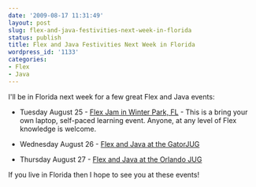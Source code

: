 ```yaml
---
date: '2009-08-17 11:31:49'
layout: post
slug: flex-and-java-festivities-next-week-in-florida
status: publish
title: Flex and Java Festivities Next Week in Florida
wordpress_id: '1133'
categories:
- Flex
- Java
---
```


I'll be in Florida next week for a few great Flex and Java events:




  * Tuesday August 25 - [Flex Jam in Winter Park, FL](http://www.codetown.us/events/flex-jam) - This is a bring your own laptop, self-paced learning event.  Anyone, at any level of Flex knowledge is welcome.


  * Wednesday August 26 - [Flex and Java at the GatorJUG](http://www.codetown.us/events/gatorjug-flex)


  * Thursday August 27 - [Flex and Java at the Orlando JUG](http://www.codetown.us/events/orlandojug-flex)


If you live in Florida then I hope to see you at these events!
